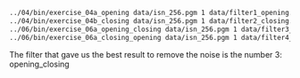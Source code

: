 ```bash
../04/bin/exercise_04a_opening data/isn_256.pgm 1 data/filter1_opening.pgm  
../04/bin/exercise_04b_closing data/isn_256.pgm 1 data/filter2_closing.pgm  
../06/bin/exercise_06a_opening_closing data/isn_256.pgm 1 data/filter3_opening_closing.pgm 
../06/bin/exercise_06a_closing_opening data/isn_256.pgm 1 data/filter4_closing_opening.pgm
```

The filter that gave us the best result to remove the noise is the number 3: opening_closing